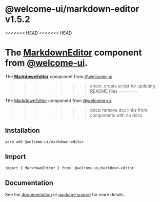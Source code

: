 # @welcome-ui/markdown-editor v1.5.2
<<<<<<< HEAD
<<<<<<< HEAD

The [MarkdownEditor](http://welcome-ui.com/fields/markdown-editor) component from [@welcome-ui](http://welcome-ui.com).
=======
  
The **[MarkdownEditor](http://welcome-ui.com/fields/markdown-editor)** component from [@welcome-ui](http://welcome-ui.com).
>>>>>>> chore: create script for updating README files
=======

The [MarkdownEditor](http://welcome-ui.com/fields/markdown-editor) component from [@welcome-ui](http://welcome-ui.com).
>>>>>>> docs: remove doc links from components with no docs

## Installation

    yarn add @welcome-ui/markdown-editor

## Import

    import { MarkdownEditor } from '@welcome-ui/markdown-editor'

## Documentation

See the [documentation](http://welcome-ui.com/fields/markdown-editor) or [package source](https://github.com/WTTJ/welcome-ui/tree/v1.5.2/packages/MarkdownEditor) for more details.
